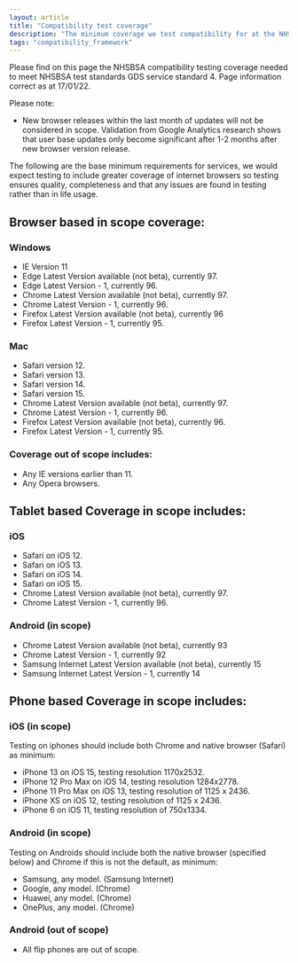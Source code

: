 ```yaml
---
layout: article
title: "Compatibility test coverage"
description: "The minimum coverage we test compatibility for at the NHSBSA"
tags: "compatibility_framework"
---
```


Please find on this page the NHSBSA compatibility testing coverage needed to meet NHSBSA test standards GDS service standard 4. Page information correct as at 17/01/22.

Please note:
- New browser releases within the last month of updates will not be considered in scope. 
Validation from Google Analytics research shows that user base updates only become significant after 1-2 months after new browser version release.

The following are the base minimum requirements for services, we would expect testing to include greater coverage of internet browsers so testing ensures quality, completeness and that any issues are found in testing rather than in life usage.

## Browser based in scope coverage:

### Windows 

- IE Version 11
- Edge Latest Version available (not beta), currently 97. 
- Edge Latest Version - 1, currently 96.
- Chrome Latest Version available (not beta), currently 97.
- Chrome Latest Version - 1, currently 96.
- Firefox Latest Version available (not beta), currently 96
- Firefox Latest Version - 1, currently 95.

### Mac

- Safari version 12.
- Safari version 13.
- Safari version 14.
- Safari version 15.
- Chrome Latest Version available (not beta), currently 97.
- Chrome Latest Version - 1, currently 96.
- Firefox Latest Version available (not beta), currently 96.
- Firefox Latest Version - 1, currently 95.

### Coverage out of scope includes:

- Any IE versions earlier than 11.
- Any Opera browsers.

## Tablet based Coverage in scope includes:

### iOS 

- Safari on iOS 12.
- Safari on iOS 13.
- Safari on iOS 14.
- Safari on iOS 15.
- Chrome Latest Version available (not beta), currently 97.
- Chrome Latest Version - 1, currently 96.​​

### Android (in scope)

- Chrome Latest Version available (not beta), currently 93
- Chrome Latest Version - 1, currently 92
- Samsung Internet Latest Version available (not beta), currently 15
- Samsung Internet Latest Version - 1, currently 14

## Phone based Coverage in scope includes:

### iOS (in scope)

Testing on iphones should include both Chrome and native browser (Safari) as minimum:

- iPhone 13 on iOS 15, testing resolution 1170x2532.
- iPhone 12 Pro Max on iOS 14, testing resolution 1284x2778.
- iPhone 11 Pro Max on iOS 13, testing resolution of 1125 x 2436.
- iPhone XS on iOS 12, testing resolution of 1125 x 2436.
- iPhone 6 on iOS 11, testing resolution of 750x1334.​​​​​​​​

### Android (in scope)

Testing on Androids should include both the native browser (specified below) and Chrome if this is not the default, as minimum:

- Samsung, any model. (Samsung Internet)
- Google, any model. (Chrome)
- Huawei, any model. (Chrome)
- OnePlus, any model. (Chrome)

### ​​​Android (out of scope)​​​​​​​

- All flip phones are out of scope.